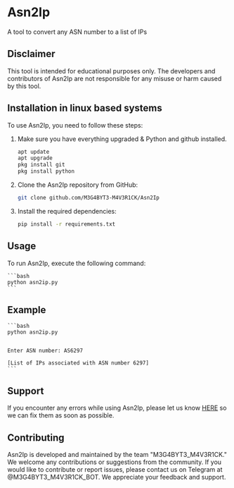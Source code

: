 # Asn2Ip

A tool to convert any ASN number to a list of IPs

## Disclaimer

This tool is intended for educational purposes only. The developers and contributors of Asn2Ip are not responsible for any misuse or harm caused by this tool.

## Installation in linux based systems

To use Asn2Ip, you need to follow these steps:

1. Make sure you have everything upgraded & Python and github installed.
    ```bash
    apt update
    apt upgrade
    pkg install git
    pkg install python
    ```

2. Clone the Asn2Ip repository from GitHub:

    ```bash
    git clone github.com/M3G4BYT3-M4V3R1CK/Asn2Ip
    ```

3. Install the required dependencies:

    ```bash
    pip install -r requirements.txt
    ```

## Usage

To run Asn2Ip, execute the following command:

    ```bash
    python asn2ip.py
    ```

## Example

    ```bash
    python asn2ip.py
    
    
    Enter ASN number: AS6297

    [List of IPs associated with ASN number 6297]
    ```

## Support

If you encounter any errors while using Asn2Ip, please let us know [HERE](t.me/M3G4BYT3-M4V3R1CK) so we can fix them as soon as possible.

## Contributing

Asn2Ip is developed and maintained by the team "M3G4BYT3_M4V3R1CK." We welcome any contributions or suggestions from the community. If you would like to contribute or report issues, please contact us on Telegram at @M3G4BYT3_M4V3R1CK_BOT. We appreciate your feedback and support.